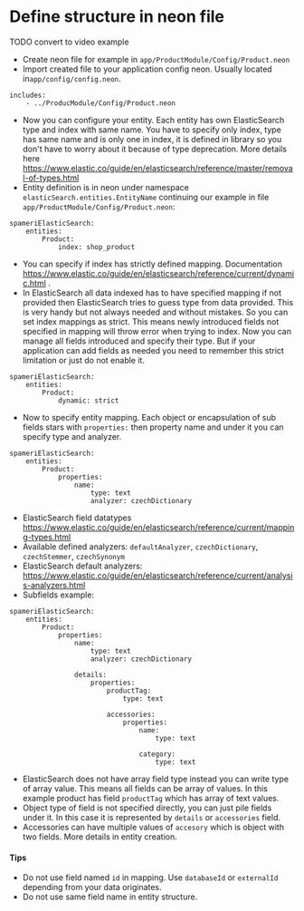 # Define structure in neon file
TODO convert to video example

- Create neon file for example in `app/ProductModule/Config/Product.neon`
- Import created file to your application config neon. Usually located in`app/config/config.neon`.  
```neon
includes:
	- ../ProducModule/Config/Product.neon
``` 
- Now you can configure your entity. Each entity has own ElasticSearch type and index with same name. 
You have to specify only index, type has same name and is only one in index, it is defined in library so you don't 
have to worry about it because of type deprecation. More details here https://www.elastic.co/guide/en/elasticsearch/reference/master/removal-of-types.html
- Entity definition is in neon under namespace `elasticSearch.entities.EntityName` 
continuing our example in file `app/ProductModule/Config/Product.neon`:
```neon
spameriElasticSearch:
	entities:
		Product:
			index: shop_product
```
- You can specify if index has strictly defined mapping. Documentation https://www.elastic.co/guide/en/elasticsearch/reference/current/dynamic.html .
- In ElasticSearch all data indexed has to have specified mapping if not provided then ElasticSearch tries to guess type
from data provided. This is very handy but not always needed and without mistakes. So you can set index mappings as strict. 
This means newly introduced fields not specified in mapping will throw error when trying to index. Now you can manage
all fields introduced and specify their type. But if your application can add fields as needed you need to remember this
strict limitation or just do not enable it.
```neon
spameriElasticSearch:
	entities:
		Product:
			dynamic: strict
```
- Now to specify entity mapping. Each object or encapsulation of sub fields stars with `properties:` then property name
and under it you can specify type and analyzer. 
```neon
spameriElasticSearch:
	entities:
		Product:
			properties: 
				name:
					type: text
					analyzer: czechDictionary
```
- ElasticSearch field datatypes https://www.elastic.co/guide/en/elasticsearch/reference/current/mapping-types.html
- Available defined analyzers: `defaultAnalyzer`,  `czechDictionary`, `czechStemmer`, `czechSynonym`
- ElasticSearch default analyzers: https://www.elastic.co/guide/en/elasticsearch/reference/current/analysis-analyzers.html
- Subfields example:
```neon
spameriElasticSearch:
	entities:
		Product:
			properties: 
				name:
					type: text
					analyzer: czechDictionary
				
				details:
					properties:
						productTag:
							type: text

						accessories:
							properties:
								name:
									type: text

								category:
									type: text
```
- ElasticSearch does not have array field type instead you can write type of array value. This means all fields can be
array of values. In this example product has field `productTag` which has array of text values.
- Object type of field is not specified directly, you can just pile fields under it. In this case it is represented by
`details` or `accessories` field. 
- Accessories can have multiple values of `accesory` which is object with two fields. More details in entity creation. 

#### Tips
- Do not use field named `id` in mapping. Use `databaseId` or `externalId` depending from your data originates.
- Do not use same field name in entity structure. 